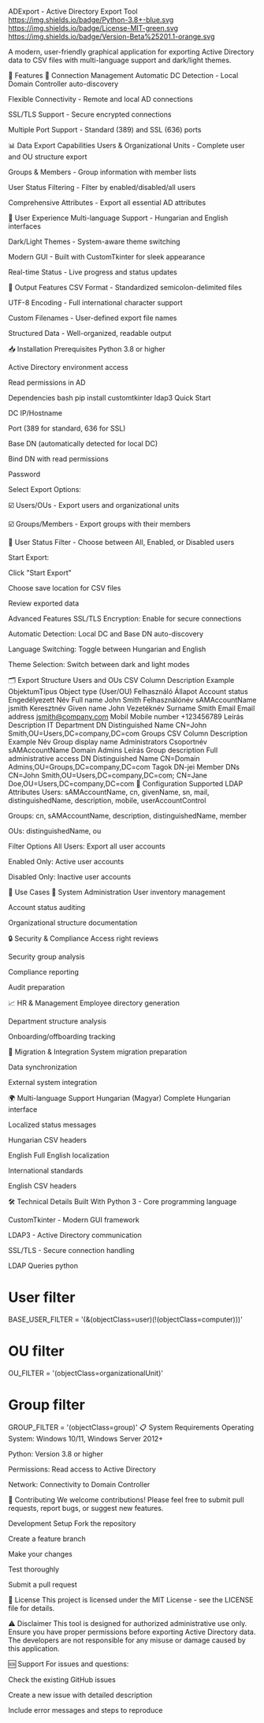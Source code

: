 ADExport - Active Directory Export Tool
https://img.shields.io/badge/Python-3.8+-blue.svg
https://img.shields.io/badge/License-MIT-green.svg
https://img.shields.io/badge/Version-Beta%25201.1-orange.svg

A modern, user-friendly graphical application for exporting Active Directory data to CSV files with multi-language support and dark/light themes.

🌟 Features
🔌 Connection Management
Automatic DC Detection - Local Domain Controller auto-discovery

Flexible Connectivity - Remote and local AD connections

SSL/TLS Support - Secure encrypted connections

Multiple Port Support - Standard (389) and SSL (636) ports

📊 Data Export Capabilities
Users & Organizational Units - Complete user and OU structure export

Groups & Members - Group information with member lists

User Status Filtering - Filter by enabled/disabled/all users

Comprehensive Attributes - Export all essential AD attributes

🎨 User Experience
Multi-language Support - Hungarian and English interfaces

Dark/Light Themes - System-aware theme switching

Modern GUI - Built with CustomTkinter for sleek appearance

Real-time Status - Live progress and status updates

💾 Output Features
CSV Format - Standardized semicolon-delimited files

UTF-8 Encoding - Full international character support

Custom Filenames - User-defined export file names

Structured Data - Well-organized, readable output

📥 Installation
Prerequisites
Python 3.8 or higher

Active Directory environment access

Read permissions in AD

Dependencies
bash
pip install customtkinter ldap3
Quick Start

DC IP/Hostname

Port (389 for standard, 636 for SSL)

Base DN (automatically detected for local DC)

Bind DN with read permissions

Password

Select Export Options:

☑️ Users/OUs - Export users and organizational units

☑️ Groups/Members - Export groups with their members

🔽 User Status Filter - Choose between All, Enabled, or Disabled users

Start Export:

Click "Start Export"

Choose save location for CSV files

Review exported data

Advanced Features
SSL/TLS Encryption: Enable for secure connections

Automatic Detection: Local DC and Base DN auto-discovery

Language Switching: Toggle between Hungarian and English

Theme Selection: Switch between dark and light modes

🗂️ Export Structure
Users and OUs CSV
Column	Description	Example
ObjektumTípus	Object type (User/OU)	Felhasználó
Állapot	Account status	Engedélyezett
Név	Full name	John Smith
Felhasználónév	sAMAccountName	jsmith
Keresztnév	Given name	John
Vezetéknév	Surname	Smith
Email	Email address	jsmith@company.com
Mobil	Mobile number	+123456789
Leírás	Description	IT Department
DN	Distinguished Name	CN=John Smith,OU=Users,DC=company,DC=com
Groups CSV
Column	Description	Example
Név	Group display name	Administrators
Csoportnév	sAMAccountName	Domain Admins
Leírás	Group description	Full administrative access
DN	Distinguished Name	CN=Domain Admins,OU=Groups,DC=company,DC=com
Tagok DN-jei	Member DNs	CN=John Smith,OU=Users,DC=company,DC=com; CN=Jane Doe,OU=Users,DC=company,DC=com
🔧 Configuration
Supported LDAP Attributes
Users: sAMAccountName, cn, givenName, sn, mail, distinguishedName, description, mobile, userAccountControl

Groups: cn, sAMAccountName, description, distinguishedName, member

OUs: distinguishedName, ou

Filter Options
All Users: Export all user accounts

Enabled Only: Active user accounts

Disabled Only: Inactive user accounts

🎯 Use Cases
🏢 System Administration
User inventory management

Account status auditing

Organizational structure documentation

🔒 Security & Compliance
Access right reviews

Security group analysis

Compliance reporting

Audit preparation

📈 HR & Management
Employee directory generation

Department structure analysis

Onboarding/offboarding tracking

🔄 Migration & Integration
System migration preparation

Data synchronization

External system integration

🌍 Multi-language Support
Hungarian (Magyar)
Complete Hungarian interface

Localized status messages

Hungarian CSV headers

English
Full English localization

International standards

English CSV headers

🛠️ Technical Details
Built With
Python 3 - Core programming language

CustomTkinter - Modern GUI framework

LDAP3 - Active Directory communication

SSL/TLS - Secure connection handling

LDAP Queries
python
# User filter
BASE_USER_FILTER = '(&(objectClass=user)(!(objectClass=computer)))'

# OU filter  
OU_FILTER = '(objectClass=organizationalUnit)'

# Group filter
GROUP_FILTER = '(objectClass=group)'
📋 System Requirements
Operating System: Windows 10/11, Windows Server 2012+

Python: Version 3.8 or higher

Permissions: Read access to Active Directory

Network: Connectivity to Domain Controller

🤝 Contributing
We welcome contributions! Please feel free to submit pull requests, report bugs, or suggest new features.

Development Setup
Fork the repository

Create a feature branch

Make your changes

Test thoroughly

Submit a pull request

📄 License
This project is licensed under the MIT License - see the LICENSE file for details.

⚠️ Disclaimer
This tool is designed for authorized administrative use only. Ensure you have proper permissions before exporting Active Directory data. The developers are not responsible for any misuse or damage caused by this application.

🆘 Support
For issues and questions:

Check the existing GitHub issues

Create a new issue with detailed description

Include error messages and steps to reproduce
